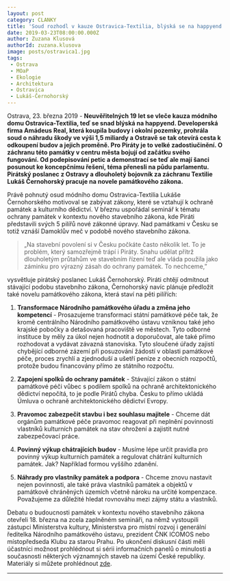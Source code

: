 ```yaml
---
layout: post
category: CLANKY
title: 'Soud rozhodl v kauze Ostravica-Textilia, blýská se na happyend. Potřeba systémového řešení ochrany památek ale přetrvává'
date: 2019-03-23T08:00:00.000Z
author: Zuzana Klusová
authorId: zuzana.klusova
image: posts/ostravica1.jpg
tags:
 - Ostrava
 - MOaP
 - Ekologie
 - Architektura
 - Ostravica
 - Lukáš-Černohorský 
---
```


Ostrava, 23. března 2019 - **Neuvěřitelných 19 let se vleče kauza módního domu Ostravica-Textilia, teď se snad blýská na happyend. Developerská firma Amádeus Real, která koupila budovy i okolní pozemky, prohrála soud o náhradu škody ve výši 1,5 miliardy a Ostravě se tak otevírá cesta k odkoupení budov a jejich proměně. Pro Piráty je to velké zadostiučinění. O záchranu této památky v centru města bojují od začátku svého fungování. Od podepisování petic a demonstrací se teď ale mají šanci posunout ke koncepčnímu řešení, téma přenesli na půdu parlamentu. Pirátský poslanec z Ostravy a dlouholetý bojovník za záchranu Textilie Lukáš Černohorský pracuje na novele památkového zákona.**

Právě pohnutý osud módního domu Ostravica-Textilia Lukáše Černohorského motivoval se zabývat zákony, které se vztahují k ochraně památek a kulturního dědictví. V březnu uspořádal seminář k tématu ochrany památek v kontextu nového stavebního zákona, kde Piráti představili svých 5 pilířů nové zákonné úpravy. Nad památkami v Česku se totiž vznáší Damoklův meč v podobě nového stavebního zákona.

> „Na stavební povolení si v Česku počkáte často několik let. To je problém, který samozřejmě trápí i Piráty. Snahu udělat přítrž dlouholetým průtahům ve stavebním řízení teď ale vláda použila jako záminku pro výrazný zásah do ochrany památek. To nechceme,”

vysvětluje pirátský poslanec Lukáš Černohorský. Piráti chtějí odmítnout stávající podobu stavebního zákona, Černohorský navíc plánuje předložit také novelu památkového zákona, která staví na pěti pilířích:

1. **Transformace Národního památkového úřadu a změna jeho kompetencí** - Prosazujeme transformaci státní památkové péče tak, že kromě centrálního Národního památkového ústavu vzniknou také jeho krajské pobočky a detašovaná pracoviště ve městech. Tyto odborné instituce by měly za úkol nejen hodnotit a doporučovat, ale také přímo rozhodovat a vydávat závazná stanoviska. Tyto sloučené úřady zajistí chybějící odborné zázemí při posuzování žádostí v oblasti památkové péče, proces zrychlí a zjednoduší a ušetří peníze z obecních rozpočtů, protože budou financovány přímo ze státního rozpočtu.

2. **Zapojení spolků do ochrany památek** - Stávající zákon o státní památkové péči vůbec s podílem spolků na ochraně architektonického dědictví nepočítá, to je podle Pirátů chyba. Česku to přímo ukládá Úmluva o ochraně architektonického dědictví Evropy.

3. **Pravomoc zabezpečit stavbu i bez souhlasu majitele** - Chceme dát orgánům památkové péče pravomoc reagovat při neplnění povinnosti vlastníků kulturních památek na stav ohrožení a zajistit nutné zabezpečovací práce. 

4. **Povinný výkup chátrajících budov** - Musíme lépe určit pravidla pro povinný výkup kulturních památek a regulovat chátrání kulturních památek. Jak? Například formou vyššího zdanění.

5. **Náhrady pro vlastníky památek a podpora** - Chceme znovu nastavit nejen povinnosti, ale také práva vlastníků památek a objektů v památkově chráněných územích včetně nároku na určité kompenzace. Považujeme za důležité hledat rovnováhu mezi zájmy státu a vlastníků.

Debatu o budoucnosti památek v kontextu nového stavebního zákona otevřeli 18. března na zcela zaplněném semináři, na němž vystoupili zástupci Ministerstva kultury, Ministerstva pro místní rozvoj i generální ředitelka Národního památkového ústavu, prezident ČNK ICOMOS nebo místopředseda Klubu za starou Prahu. Po ukončení diskusní části měli účastníci možnost prohlédnout si sérii informačních panelů o minulosti a současnosti některých významných staveb na území České republiky. Materiály si můžete prohlédnout [zde](https://pirati.cz/assets/pdf/panely-pamatky.pdf).

---
